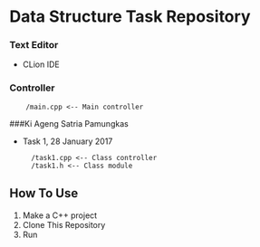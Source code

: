 # Data Structure Task Repository 

### Text Editor
* CLion IDE

### Controller
        /main.cpp <-- Main controller

###Ki Ageng Satria Pamungkas
* Task 1, 28 January 2017 

        /task1.cpp <-- Class controller
        /task1.h <-- Class module

## How To Use
1. Make a C++ project
2. Clone This Repository
3. Run